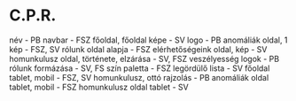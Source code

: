 # C.P.R.

név - PB
navbar - FSZ
főoldal, főoldal képe - SV
logo - PB
anomáliák oldal, 1 kép - FSZ, SV
rólunk oldal alapja - FSZ
elérhetőségeink oldal, kép - SV
homunkulusz oldal, története, elzárása - SV, FSZ
veszélyesség logok - PB
rólunk formázása - SV, FS
szín paletta - FSZ
legördülő lista - SV
főoldal tablet, mobil - FSZ, SV
homunkulusz, ottó rajzolás - PB
anomáliák oldal tablet, mobil - FSZ
homunkulusz oldal tablet - SV
